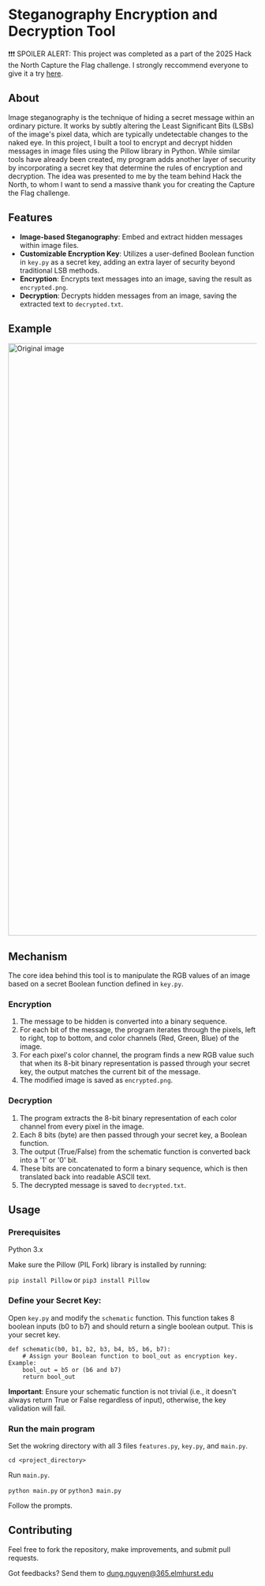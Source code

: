 # Steganography Encryption and Decryption Tool
❗❗❗ SPOILER ALERT: This project was completed as a part of the 2025 Hack the North Capture the Flag challenge. I strongly reccommend everyone to give it a try [here](https://hackthenorth.com/).

## About
Image steganography is the technique of hiding a secret message within an ordinary picture. It works by subtly altering the Least Significant Bits (LSBs) of the image's pixel data, which are typically undetectable changes to the naked eye. In this project, I built a tool to encrypt and decrypt hidden messages in image files using the Pillow library in Python. While similar tools have already been created, my program adds another layer of security by incorporating a secret key that determine the rules of encryption and decryption. The idea was presented to me by the team behind Hack the North, to whom I want to send a massive thank you for creating the Capture the Flag challenge.

## Features
* **Image-based Steganography**: Embed and extract hidden messages within image files.
* **Customizable Encryption Key**: Utilizes a user-defined Boolean function in `key.py` as a secret key, adding an extra layer of security beyond traditional LSB methods.
* **Encryption**: Encrypts text messages into an image, saving the result as `encrypted.png`.
* **Decryption**: Decrypts hidden messages from an image, saving the extracted text to `decrypted.txt`.

## Example
<img width="1200" height="1200" alt="Original image" src="https://github.com/user-attachments/assets/f66cbc02-fe27-4609-867e-b8d1b4ea0583" />

## Mechanism
The core idea behind this tool is to manipulate the RGB values of an image based on a secret Boolean function defined in `key.py`.
### Encryption
1. The message to be hidden is converted into a binary sequence.
2. For each bit of the message, the program iterates through the pixels, left to right, top to bottom, and color channels (Red, Green, Blue) of the image.
3. For each pixel's color channel, the program finds a new RGB value such that when its 8-bit binary representation is passed through your secret key, the output matches the current bit of the message.
4. The modified image is saved as `encrypted.png`.
### Decryption
1. The program extracts the 8-bit binary representation of each color channel from every pixel in the image.
2. Each 8 bits (byte) are then passed through your secret key, a Boolean function.
3. The output (True/False) from the schematic function is converted back into a '1' or '0' bit.
4. These bits are concatenated to form a binary sequence, which is then translated back into readable ASCII text.
5. The decrypted message is saved to `decrypted.txt`.

## Usage
### Prerequisites
Python 3.x

Make sure the Pillow (PIL Fork) library is installed by running:

`pip install Pillow` or `pip3 install Pillow`
### Define your Secret Key:
Open `key.py` and modify the `schematic` function. This function takes 8 boolean inputs (b0 to b7) and should return a single boolean output. This is your secret key.

```
def schematic(b0, b1, b2, b3, b4, b5, b6, b7):
    # Assign your Boolean function to bool_out as encryption key. Example:
    bool_out = b5 or (b6 and b7)
    return bool_out
```
**Important**: Ensure your schematic function is not trivial (i.e., it doesn't always return True or False regardless of input), otherwise, the key validation will fail.
### Run the main program
Set the wokring directory with all 3 files `features.py`, `key.py`, and `main.py`.

`cd <project_directory>`


Run `main.py`.

`python main.py` or `python3 main.py`

Follow the prompts.

## Contributing
Feel free to fork the repository, make improvements, and submit pull requests.

Got feedbacks? Send them to dung.nguyen@365.elmhurst.edu
